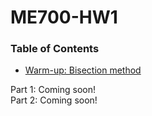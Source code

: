 # ME700-HW1

### Table of Contents
* [Warm-up: Bisection method ](https://github.com/sarajahedazad/ME700-HW1/tree/main/Warm-up%3A%20Bisection%20Method) 

Part 1:
Coming soon!  
Part 2: 
Coming soon!
